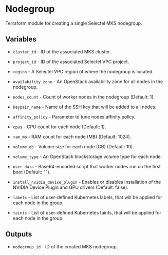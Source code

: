 # Nodegroup

Terraform module for creating a single Selectel MKS nodegroup.

## Variables

  * `cluster_id` - ID of the associated MKS cluster.

  * `project_id` - ID of the associated Selectel VPC project.

  * `region` - A Selectel VPC region of where the nodegroup is located.

  * `availability_zone` - An OpenStack availability zone for all nodes in the nodegroup.

  * `nodes_count` - Count of worker nodes in the nodegroup (Default: 1).

  * `keypair_name` - Name of the SSH key that will be added to all nodes.

  * `affinity_policy` - Parameter to tune nodes affinity policy.

  * `cpus` - CPU count for each node (Default: 1).

  * `ram_mb` - RAM count for each node (MB) (Default: 1024). 

  * `volume_gb` - Volume size for each node (GB) (Default: 10).

  * `volume_type` - An OpenStack blockstorage volume type for each node.

  * `user_data` - Base64-encoded script that worker nodes run on the first boot (Default: "").

  * `install_nvidia_device_plugin` - Enables or disables installation of the NVIDIA Device Plugin and GPU drivers (Default: false).

  * `labels` - List of user-defined Kubernetes labels, that will be applied for each node in the group.

  * `taints` - List of user-defined Kubernetes taints, that will be applied for each node in the group.

## Outputs

  * `nodegroup_id` - ID of the created MKS nodegroup.
